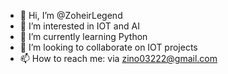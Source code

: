 - 👋 Hi, I’m @ZoheirLegend
- 👀 I’m interested in IOT and AI
- 🌱 I’m currently learning Python
- 💞️ I’m looking to collaborate on IOT projects
- 📫 How to reach me: via zino03222@gmail.com

<!---
ZoheirLegend/ZoheirLegend is a ✨ special ✨ repository because its `README.md` (this file) appears on your GitHub profile.
You can click the Preview link to take a look at your changes.
--->
